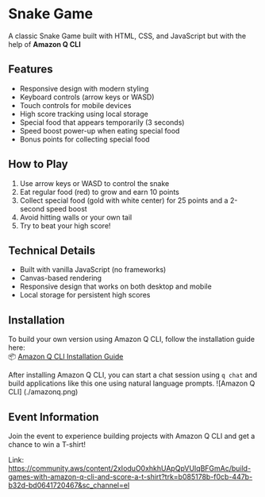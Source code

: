 # Snake Game
A classic Snake Game built with HTML, CSS, and JavaScript but with the help of **Amazon Q CLI**

## Features

- Responsive design with modern styling
- Keyboard controls (arrow keys or WASD)
- Touch controls for mobile devices
- High score tracking using local storage
- Special food that appears temporarily (3 seconds)
- Speed boost power-up when eating special food
- Bonus points for collecting special food

## How to Play

1. Use arrow keys or WASD to control the snake
2. Eat regular food (red) to grow and earn 10 points
3. Collect special food (gold with white center) for 25 points and a 2-second speed boost
4. Avoid hitting walls or your own tail
5. Try to beat your high score!

## Technical Details

- Built with vanilla JavaScript (no frameworks)
- Canvas-based rendering
- Responsive design that works on both desktop and mobile
- Local storage for persistent high scores


## Installation

To build your own version using Amazon Q CLI, follow the installation guide here:  
📦 [Amazon Q CLI Installation Guide](https://docs.aws.amazon.com/amazonq/latest/qdeveloper-ug/command-line-installing.html)

After installing Amazon Q CLI, you can start a chat session using `q chat` and build applications like this one using natural language prompts.
![Amazon Q CLI] (./amazonq.png)

## Event Information
Join the event to experience building projects with Amazon Q CLI and get a chance to win a T-shirt!

Link: https://community.aws/content/2xIoduO0xhkhUApQpVUIqBFGmAc/build-games-with-amazon-q-cli-and-score-a-t-shirt?trk=b085178b-f0cb-447b-b32d-bd0641720467&sc_channel=el
